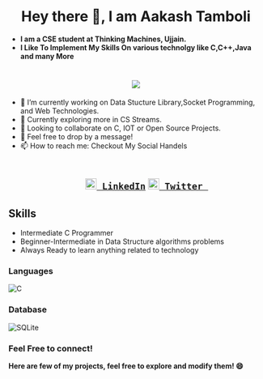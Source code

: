 <h1 align="center"> Hey there 👋, I am Aakash Tamboli</h1>

- **I am a CSE student at Thinking Machines, Ujjain.**
- **I Like To Implement My Skills On various technolgy like C,C++,Java and many More**

<h1 align="center">
  <a href="https://git.io/typing-svg">
    <img src="https://readme-typing-svg.herokuapp.com?size=21&lines=I+am+Technology+Geek;Love+To+Work+Around+with+DS+Algo">
  </a>
</h1>

- 🔭 I’m currently working on Data Stucture Library,Socket Programming, and Web Technologies. 
- 🌱 Currently exploring more in CS Streams.
- 👯 Looking to collaborate on C, IOT or Open Source Projects.
- 💬 Feel free to drop by a message!
- 📫 How to reach me: Checkout My Social Handels<br>

<h2 align="center">
  <code>
    <a href="https://www.linkedin.com/in/aakash-tamboli-a53b08212" title="LinkedIn Profile"><img width="22" src="https://github.com/zumrudu-anka/zumrudu-anka/blob/master/images/linkedin.svg"> LinkedIn</a></code>  
  <code><a href="https://twitter.com/AakashTamboli11" title="Twitter"><img width="22" src="https://upload.wikimedia.org/wikipedia/sco/9/9f/Twitter_bird_logo_2012.svg"> Twitter </a></code>
  
</h2>


## Skills
- Intermediate C Programmer
- Beginner-Intermediate in Data Structure algorithms problems
- Always Ready to learn anything related to technology

### Languages
<p float="left">
<img alt="C" src="https://img.shields.io/badge/c-%2300599C.svg?style=for-the-badge&logo=c&logoColor=white"/>
  
 
</p>

### Database
<p float="left">
<img alt="SQLite" src ="https://img.shields.io/badge/sqlite-%2307405e.svg?style=for-the-badge&logo=sqlite&logoColor=white"/>
</p>


### Feel Free to connect!

**Here are few of my projects, feel free to explore and modify them! 😄**
<!--
Here are some ideas to get you started:

- 🔭 I’m currently working on ...
- 🌱 I’m currently learning ...
- 👯 I’m looking to collaborate on ...
- 🤔 I’m looking for help with ...
- 💬 Ask me about ...
- 📫 How to reach me: ...
- 😄 Pronouns: ...
- ⚡ Fun fact: ...
-->
